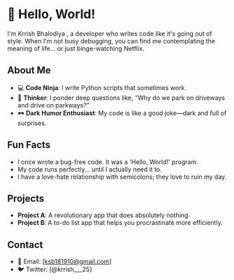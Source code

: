 # 👋 Hello, World!

I'm Krrish Bhalodiya , a developer who writes code like it's going out of style. When I'm not busy debugging, you can find me contemplating the meaning of life... or just binge-watching Netflix.

## About Me
- 💻 **Code Ninja**: I write Python scripts that sometimes work.
- 🧠 **Thinker**: I ponder deep questions like, "Why do we park on driveways and drive on parkways?"
- 🕶️ **Dark Humor Enthusiast**: My code is like a good joke—dark and full of surprises.

## Fun Facts
- I once wrote a bug-free code. It was a 'Hello, World!' program.
- My code runs perfectly... until I actually need it to.
- I have a love-hate relationship with semicolons; they love to ruin my day.

## Projects
- **Project A**: A revolutionary app that does absolutely nothing.
- **Project B**: A to-do list app that helps you procrastinate more efficiently.

## Contact
- 📧 Email: [ksb181910@gmail.com]
- 🐦 Twitter: [@krrish___25]
